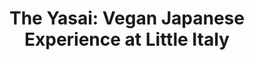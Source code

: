 ---
layout: place
title: "The Yasai: Vegan Japanese Experience at Little Italy"
permalink: /california/san-diego/the-yasai-vegan-japanese-experience-at-little-italy.html
stateAbbr: CA
stateName: California
cityName: San Diego
seo:
  name: "The Yasai: Vegan Japanese Experience at Little Italy"
  type: Restaurant
  links: null
description: "The Yasai: Vegan Japanese Experience at Little Italy serves delicious sushi in San Diego, California. Try fresh Japanese dishes for a great dining experience. "
place_id: ChIJiQXuf1NV2YARrLEXpzF5hJo
photos:
  - name: >-
      places/ChIJiQXuf1NV2YARrLEXpzF5hJo/photos/AeeoHcJSwwLYzdyUPQ0Pl3LyDvEJwWMB65nVVgu4I8FmHQ5AsEL3Ql_HdvCnQdSIFW1dFQlz-yqvHeJ1_FuPN72GlYf65TSCel1NjQ3_wBEyJZwQIV-RbTTbBqWhfsrsrCX_klXc1QU41W0y74rq9Xzbc4I4gMHC5T-8h7RZF_vsV0q1IGXF_Mz3tnFlEey0Qa0n649wz3fA0nciAOdacHTVh_38bcQpSBtsfGmGXjky-7ocQtqSfKKKbpBZM1Itz7ksnDuL50J0im7ZMZMnAoVH-ezz8bqDEMnMU6OUAmjaN_PdVa05w_6DTcUFyRksZDytuEpjm5il_KhCy-pQlWldXuyOtbJ4tdlsL6nmrmsEJLQISDVdLjCra477xgIN4oeYTwqLwSG8yUVnldgx9OmtxbOEwUMFtvwbOXrOGsggTuVyAQ
    widthPx: 4032
    heightPx: 3024
    authorAttributions:
      - displayName: Christopher Gorrie
        uri: https://maps.google.com/maps/contrib/100975914999435988271
        photoUri: >-
          https://lh3.googleusercontent.com/a-/ALV-UjWvB6Mm4QddVkwZiLVQiMCdaMm8YOBQt0ZNeUWTxTrGs8Pqv0JWdQ=s100-p-k-no-mo
    flagContentUri: >-
      https://www.google.com/local/imagery/report/?cb_client=maps_api_places.places_api&image_key=!1e10!2sCIHM0ogKEICAgIDR-pq5MA&hl=en-US
    googleMapsUri: >-
      https://www.google.com/maps/place//data=!3m4!1e2!3m2!1sCIHM0ogKEICAgIDR-pq5MA!2e10!4m2!3m1!1s0x80d955537fee0589:0x9a847931a717b1ac
  - name: >-
      places/ChIJiQXuf1NV2YARrLEXpzF5hJo/photos/AeeoHcK-ZK5lGtZD7OP--16wVd4EptoRNNTL8_X53tyxuab_mUMY5VL-jbbYV-Jvg9r5Fq8nDfGv-njZIv6Mlil8a-Qjtj-Sh_ArTQg4LpFmWt3VeOSJ2iWVR36-mb_xZzE9F3oT-yXNjGAG2oXR4s1zJ7zrZh86USEBfwQPkriXDcmc9JZ_LGw1TzOLLZ_Wn0AeBQfWMBoeyutEB6gvyMpkdZFlo5Q8jyA-GPNCqHWTCMTUKyAXgd1XNq7nFTO1aQmW9NYSJ5SgGP-N6ywf6mLkYYzbtqajK5GmBsxJTquhKaCWs2RZXTx93XqQ1eKYEAVLmTAc-Ep4DtljalO78KC6EIHXtM6kYLRJoscNFxUOHSXdCpsyQMpjLiFOGJa05IwXqAo8GdUKchffPpJfqp9c2XdX6kMGGhSic1Ex3aWJySzoefiu
    widthPx: 4800
    heightPx: 4800
    authorAttributions:
      - displayName: Rahul Shah
        uri: https://maps.google.com/maps/contrib/109487808603793240363
        photoUri: >-
          https://lh3.googleusercontent.com/a-/ALV-UjXBJBO7ajqomOTXNNjumCcZZfgfFCjsgn4U35Wgd9PAic8JGbuz=s100-p-k-no-mo
    flagContentUri: >-
      https://www.google.com/local/imagery/report/?cb_client=maps_api_places.places_api&image_key=!1e10!2sCIHM0ogKEICAgIDt8ci5mgE&hl=en-US
    googleMapsUri: >-
      https://www.google.com/maps/place//data=!3m4!1e2!3m2!1sCIHM0ogKEICAgIDt8ci5mgE!2e10!4m2!3m1!1s0x80d955537fee0589:0x9a847931a717b1ac
  - name: >-
      places/ChIJiQXuf1NV2YARrLEXpzF5hJo/photos/AeeoHcJWishmmNiOQSfI9DzQnxHE3kk-lU-5LzNzdOuqBxE8XSrK9VqxbBIMHeci5VhNum3KBlVJb0bJdEhXkY4vbXx-iCXjZojh6gkdf7DoRG6IchSaT9FhZR12ZxAFezbfb046KS7IS7wcsAldO_aadp5JElVPoCjPxupmfgvmdaIHe0s46u__1NsB5P5krWNcgp3RIGf4uYa_KLFtbd8GISaVlgF9Gg7aTCcUjsCbfu2m6d0pY7uGKmGXlj5OPxNSViP1jkaNS8QvU2UZ09d7i6kSWwEwGicG_MlpPSmCjvqPcGa8XLreCubRQHd1gg_0sWZfYxrknQRdabAxB_oYEyTwwvvZZhDUBtL2BFSlD4CKha5CbKhYT5qxIFsMrlmKQCEMY1bDRrAvPlyPeh6xXXIz6jYf9TqoOSy6W4fGgIZ29Wft
    widthPx: 4080
    heightPx: 3072
    authorAttributions:
      - displayName: Sarah
        uri: https://maps.google.com/maps/contrib/100510589777606762907
        photoUri: >-
          https://lh3.googleusercontent.com/a-/ALV-UjVHZewrDyrAcnWHPpPfW4S8SviqFVRKAdzALnHAsZw61zAqSrfq=s100-p-k-no-mo
    flagContentUri: >-
      https://www.google.com/local/imagery/report/?cb_client=maps_api_places.places_api&image_key=!1e10!2sCIHM0ogKEICAgIDHzted1AE&hl=en-US
    googleMapsUri: >-
      https://www.google.com/maps/place//data=!3m4!1e2!3m2!1sCIHM0ogKEICAgIDHzted1AE!2e10!4m2!3m1!1s0x80d955537fee0589:0x9a847931a717b1ac
  - name: >-
      places/ChIJiQXuf1NV2YARrLEXpzF5hJo/photos/AeeoHcJ1uDo2IAw2lq3SWy7v0E0ZAgs60yPeizeaop8g-WLBj_gBSzmc7WsgQuJvOPHM4f9faDD63faZB-3cCcQD-5tk33IMyVwxBCNtT3T-ls-Pu5OnoGJ-N9_OlAvcc4kBW9diy6DBdV0-cV1QMCv54z9dIMVt2UA84AdHiEVKChJwHe68ptq4NZbumekdIx3NZgaJ2wlyfMNr10VUxaHTOpvJWZWHOlNhpcxXcG5VonD6DXkMRZMyDP8T0-zPPleJhNQc7WR63eFnKr_FCxmyMv7ue-mViOgBClPxctKjuu_HURWdEcj7gF4sucuwAZbZiDL7MVCX6kciCv37PW0s3aSO0rcGb1LTF6k3erVfv4BiJqyZ-7EWpPwa4YkWdyaP8sChB1eEFdcrQdrFEYfY8vShPHS_FT4uQAWtv-3Jpt8
    widthPx: 2930
    heightPx: 2990
    authorAttributions:
      - displayName: Ken Klatt
        uri: https://maps.google.com/maps/contrib/101323837099933781140
        photoUri: >-
          https://lh3.googleusercontent.com/a-/ALV-UjWB-1oiqzMhWKjUmFzUOOtexvucd3Jb1cxEjKIq4ksYwtPJuDs=s100-p-k-no-mo
    flagContentUri: >-
      https://www.google.com/local/imagery/report/?cb_client=maps_api_places.places_api&image_key=!1e10!2sCIHM0ogKEICAgICv4OrNDA&hl=en-US
    googleMapsUri: >-
      https://www.google.com/maps/place//data=!3m4!1e2!3m2!1sCIHM0ogKEICAgICv4OrNDA!2e10!4m2!3m1!1s0x80d955537fee0589:0x9a847931a717b1ac
  - name: >-
      places/ChIJiQXuf1NV2YARrLEXpzF5hJo/photos/AeeoHcJdlK8DBpG0GpIzUs9B8PcnZmHigbVDmb6rSrjphE6vvX-3NSOHyviHu6LLDY6WJw3lmY94UMULMN4ZEYDK5WNdqZWXJYmYph1AFGkD-NBdroE0kRK7yBlpZn8Ocz8SAs25o1iAIucufbkpEgTAVAqGLTFo-Js4GwFfjnbgBlGfgFgiYBCTWJKaNQU8EoLzbWYBmhTJkfKm0CAe4z2AUSgRHFKRzYbcIH5sXMHAJjyWcV35yRBXwUEMUHU6DQtJCyQzbE6x-Z860KXkMouDSJmdNq5uIp0ZxvBzpwid_i3kcsgz1PTr0hsjdjjczjtU6CytLRIzZ1s8JVeikPaaz1-B5HrHfog6CAD9_NdnI31awV708ZSZbJYmIyAgDT7GY2ba9_mhA6iE11zkB6Ck-iYXiBLf1mdEAOnJVH_TzRduntQ
    widthPx: 4080
    heightPx: 3072
    authorAttributions:
      - displayName: A
        uri: https://maps.google.com/maps/contrib/113095007841733203506
        photoUri: >-
          https://lh3.googleusercontent.com/a-/ALV-UjUlPKdMYnnejSqzKA3OlJSQD3oo71BnQpIUF6NbIXSFi4hne5_XxA=s100-p-k-no-mo
    flagContentUri: >-
      https://www.google.com/local/imagery/report/?cb_client=maps_api_places.places_api&image_key=!1e10!2sCIHM0ogKEICAgID3wIWD_AE&hl=en-US
    googleMapsUri: >-
      https://www.google.com/maps/place//data=!3m4!1e2!3m2!1sCIHM0ogKEICAgID3wIWD_AE!2e10!4m2!3m1!1s0x80d955537fee0589:0x9a847931a717b1ac
  - name: >-
      places/ChIJiQXuf1NV2YARrLEXpzF5hJo/photos/AeeoHcKKyHGaObEbjP3d7T9vYnckBOin_TSc3YLdmLjcuWgFiW59LbGUCPG54J-clxaFDMmcLF35i-NMSeY3xjNukbzserzVvBlzKnIA559a-SJqkJeLoJTAVF8azPaoRPhMiYPLEy_BBvyzr66cWya_qkNlULRCNgWkjiYMOAzA_CXS2MXMQWMr7iIJrx8baMm4G9ugLciZ-YdHafhv3TXN3XmL3Nd8TTUKCxLWlQYSpn-aGlJsuNMEbwgTdSx-I4OwFEj1xTWs5n0YVDqiReEWzkoqYUwtD8xqDqiaiqRgc7nzH47vx2OWz5ahISIeNlLX273QCuF4ckhHffhdgJN3PEQqvauirzqtGUYq5oxswE14PuObKGA7U06KHCuQtIGIci40-7XzCfpR5310tBlHWQ0hMfSDIhBwcwe1wZQerFF0Ng
    widthPx: 4624
    heightPx: 2600
    authorAttributions:
      - displayName: Joe Shortman
        uri: https://maps.google.com/maps/contrib/103415227552025021309
        photoUri: >-
          https://lh3.googleusercontent.com/a/ACg8ocJFqBBB-lEqIn99o5lL-_lAj79k9_1McKrG_YDyr6tVQj3_9g=s100-p-k-no-mo
    flagContentUri: >-
      https://www.google.com/local/imagery/report/?cb_client=maps_api_places.places_api&image_key=!1e10!2sCIHM0ogKEICAgIDD5InfYg&hl=en-US
    googleMapsUri: >-
      https://www.google.com/maps/place//data=!3m4!1e2!3m2!1sCIHM0ogKEICAgIDD5InfYg!2e10!4m2!3m1!1s0x80d955537fee0589:0x9a847931a717b1ac
  - name: >-
      places/ChIJiQXuf1NV2YARrLEXpzF5hJo/photos/AeeoHcJExcixOW1vuyKOT99i6EfwyPElctJL4fHvuCiJXHytYqVgSNg2Lq-ErS5f19SL_MbCEXNfgh-fKlueRvOwFuBuub4ghBkpfWpQrDSI7wQOFt8-DHkEDTe---LOmRdm18_jiqj3hvgUog6c94W4MbO4ugyhvbZUGPyv5uH55HRh04mjzm_3yQVE9dRQ9oeol0QuVj5W0QzYNTnouP3KKuL0LJ29uHFKM7PkHc25P-8udym_T58kUTgkatNiTDBsJdah2TSyQ-yqpFO2jemi31KRMywXwH1XC1KuzwxYa--zjolltv5CevX2XMq_yJwemQoTwrBZj6H-ofCBVGKrOYnLhYtVfgmP7b0L58nPqKVdKeVSQbWrtq6EpWEkIoEIOt-fjrZC8jSgJUIn_hMhHKyFMdFIWd0giiu4cE6iDUyTZSWM
    widthPx: 3600
    heightPx: 4800
    authorAttributions:
      - displayName: Jas R
        uri: https://maps.google.com/maps/contrib/110906111630656455964
        photoUri: >-
          https://lh3.googleusercontent.com/a/ACg8ocJN0nEFEQ_0fjHTCujviDN-E-6C-LXgq7GTfPnY-Lj5U4hDAQ=s100-p-k-no-mo
    flagContentUri: >-
      https://www.google.com/local/imagery/report/?cb_client=maps_api_places.places_api&image_key=!1e10!2sCIHM0ogKEICAgIDrt4q12wE&hl=en-US
    googleMapsUri: >-
      https://www.google.com/maps/place//data=!3m4!1e2!3m2!1sCIHM0ogKEICAgIDrt4q12wE!2e10!4m2!3m1!1s0x80d955537fee0589:0x9a847931a717b1ac
  - name: >-
      places/ChIJiQXuf1NV2YARrLEXpzF5hJo/photos/AeeoHcLz61VMz4c2x1ZFkKx1P7B7-_inEdNQucQInW9cOwjFHmACSuRBtSoOEcA21G0NFEJeeEZxJXa4e8F_CwHpQtGQhfOKeqa2Gv4joUSwqSnh96nIxWKSAdNmerv7llz1P_OfAU5I2BbmHF4Gb4TmqMeqi5SeTPFTwk0_3deqqUrgN3kPISHJi2RB-z9IR8GtolQpDCycgNMeoj_SrhZrvRVSkouk5981XB47cAwGRUCAx2uuHB6vQ6OyxMcbIvmGNYbkoUWPJe5HnDyVmMioBzcX_RdjD6CPv_jmKZ-s-8qEXb9IKEhj4eaZOGIcAWgcAimJmQdw0NyCUX5JY2mBFLAEEU6wFuCWXlL18pvtelj_J299ivlMx9xoMUtMgTC4wy7R6_XESpPh8u1LeN4Uj1WBjjQbhJd5t7Fnkeo3ftT5wg
    widthPx: 4000
    heightPx: 3000
    authorAttributions:
      - displayName: Gwiggner Raphael
        uri: https://maps.google.com/maps/contrib/114058590534151045191
        photoUri: >-
          https://lh3.googleusercontent.com/a-/ALV-UjUmdDNi9QrhLPV4jt3BbkBBUSGpG54S5-7wyMPyhjSdDrroTHxM=s100-p-k-no-mo
    flagContentUri: >-
      https://www.google.com/local/imagery/report/?cb_client=maps_api_places.places_api&image_key=!1e10!2sCIHM0ogKEICAgIDnxO7RXw&hl=en-US
    googleMapsUri: >-
      https://www.google.com/maps/place//data=!3m4!1e2!3m2!1sCIHM0ogKEICAgIDnxO7RXw!2e10!4m2!3m1!1s0x80d955537fee0589:0x9a847931a717b1ac
  - name: >-
      places/ChIJiQXuf1NV2YARrLEXpzF5hJo/photos/AeeoHcK-hD3hWd3BkAoQycNSR36RrS69tnmo1sRYkV6lNlhMudEGICdv5LUurzxqCJ3pK2xgs9tiTAKW1AwdGjU7gY3CyYwuN3mn07czOfofDtv5CNc5D3X6px66KWUxYT-LMbBfIWJs4Md9ROCKWsZGBSl4BjnOzCwLf0pGwGnVexUy9L6acPB6xAZkB1dJRhyyTVT9gNei51M9oYmiMTFUq9iYZHcJ2322zIGFpxK_126U71qiCT4xoBm-4iAu6hUZ3WYIBednJOTAzqE13X6IdgmlL-S2fN544-Ol4FTYExJEKmCIEi37bRqQoc1aePz3Eur55Z2SIigu129jNeuUF5t-RGyjvEIUtnIW06dQuqfSjYOhdgPrXTO4Q6CYQcGckE3UqxFZg0pIFD6_N3wMe613Sd-5RPAzGfHL41fLT0D9Uxc
    widthPx: 3600
    heightPx: 4800
    authorAttributions:
      - displayName: Zhiliang Wang
        uri: https://maps.google.com/maps/contrib/110099797430320530190
        photoUri: >-
          https://lh3.googleusercontent.com/a-/ALV-UjX1YtKCvKdi0EJpuRURGpzpjEJ9b2uD0F6ytPtc7Q8kvdB4J1J8=s100-p-k-no-mo
    flagContentUri: >-
      https://www.google.com/local/imagery/report/?cb_client=maps_api_places.places_api&image_key=!1e10!2sCIHM0ogKEICAgICfxYO6gAE&hl=en-US
    googleMapsUri: >-
      https://www.google.com/maps/place//data=!3m4!1e2!3m2!1sCIHM0ogKEICAgICfxYO6gAE!2e10!4m2!3m1!1s0x80d955537fee0589:0x9a847931a717b1ac
  - name: >-
      places/ChIJiQXuf1NV2YARrLEXpzF5hJo/photos/AeeoHcIbCqZVwxtpWuJpUbnUklHpP4wrgoFgb-g8osYd5cNHhg73Qzit-WehOOXuQDVYzYvUcRrSMNHsLn7iqo3joJ2-ZmaJ2bt-gsLyF5u_DFKFT2Vh-0wOujkb799ZY9WAp05rHSCURLJ_2xMt1kHXSgXruQQZSkA_hqgsy5k7lGbHZV0BYS6vzDljVxPx0SgP4HiFPtYdUnvr7GdmHhFJg0z88LmvfjGXnGvQaHl3FaY2CmAHZuh-UoDKwyLkhEyUHSbl3aRK3V91NA_yWmvVVM9yqz8W0fctXlnPGGAJd6rHIEGXfTiLa8E_P7Co-dEOIIqiEOqH_fvlnE_2Gz9uqIq3-EAeT5fscXYByY17iW_ZhUxkkPHKyaS9bKOJG6NURDifTFZ6p0Cv_dDsG0s5oMYyla8uTcnhLiW0qDQRr22Pobrn
    widthPx: 4000
    heightPx: 3000
    authorAttributions:
      - displayName: Tamara Brown
        uri: https://maps.google.com/maps/contrib/101572487601963759484
        photoUri: >-
          https://lh3.googleusercontent.com/a/ACg8ocI4LnCtNuBe-VEFB2JOPfkSfeBU6h-mAKkd8-B42SXibFi0Iw=s100-p-k-no-mo
    flagContentUri: >-
      https://www.google.com/local/imagery/report/?cb_client=maps_api_places.places_api&image_key=!1e10!2sCIHM0ogKEICAgICzicfm7QE&hl=en-US
    googleMapsUri: >-
      https://www.google.com/maps/place//data=!3m4!1e2!3m2!1sCIHM0ogKEICAgICzicfm7QE!2e10!4m2!3m1!1s0x80d955537fee0589:0x9a847931a717b1ac
address: 2254 India St, San Diego, CA 92101, USA
street: 2254 India St
city: San Diego
state: CA
zip: '92101'
country: USA
neighborhood: Little Italy
latitude: '32.728140'
longitude: '-117.170403'
accessibility_options:
  wheelchairAccessibleParking: true
  wheelchairAccessibleEntrance: true
  wheelchairAccessibleRestroom: true
  wheelchairAccessibleSeating: true
business_status: OPERATIONAL
name: 'The Yasai: Vegan Japanese Experience at Little Italy'
google_maps_links:
  directionsUri: >-
    https://www.google.com/maps/dir//''/data=!4m7!4m6!1m1!4e2!1m2!1m1!1s0x80d955537fee0589:0x9a847931a717b1ac!3e0
  placeUri: https://maps.google.com/?cid=11134157432930415020
  writeAReviewUri: >-
    https://www.google.com/maps/place//data=!4m3!3m2!1s0x80d955537fee0589:0x9a847931a717b1ac!12e1
  reviewsUri: >-
    https://www.google.com/maps/place//data=!4m4!3m3!1s0x80d955537fee0589:0x9a847931a717b1ac!9m1!1b1
  photosUri: >-
    https://www.google.com/maps/place//data=!4m3!3m2!1s0x80d955537fee0589:0x9a847931a717b1ac!10e5
primary_type: Vegan Restaurant
opening_hours:
  regular: null
  current: null
secondary_opening_hours:
  regular:
    weekdayDescriptions: null
    type: null
  current:
    weekdayDescriptions: null
    type: null
phone: null
price_level: null
price_range: null
rating: null
rating_count: 0
website: null
reviews: null
parking_options: null
payment_options: null
allow_dogs: null
curbside_pickup: null
delivery: null
dine_in: null
good_for_children: null
good_for_groups: null
good_for_sports: null
live_music: null
menu_for_children: null
outdoor_seating: null
reservable: null
restroom: null
serves_beer: null
serves_breakfast: null
serves_brunch: null
serves_cocktails: null
serves_coffee: null
serves_dinner: null
serves_dessert: null
serves_lunch: null
serves_vegetarian_food: null
serves_wine: null
takeout: null
update_category: essentials
summary: null

---